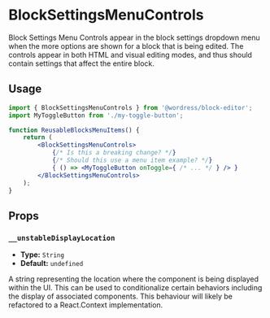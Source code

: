 # BlockSettingsMenuControls

Block Settings Menu Controls appear in the block settings dropdown menu when the more options are shown for a block that is being edited. The controls appear in both HTML and visual editing modes, and thus should contain settings that affect the entire block.

## Usage

```jsx
import { BlockSettingsMenuControls } from '@wordress/block-editor';
import MyToggleButton from './my-toggle-button';

function ReusableBlocksMenuItems() {
	return (
		<BlockSettingsMenuControls>
			{/* Is this a breaking change? */}
			{/* Should this use a menu item example? */}
			{ () => <MyToggleButton onToggle={ /* ... */ } /> }
		</BlockSettingsMenuControls>
	);
}
```

## Props

### `__unstableDisplayLocation`

-   **Type:** `String`
-   **Default:** `undefined`

A string representing the location where the component is being displayed within the UI. This can be used to conditionalize certain behaviors including the display of associated components. This behaviour will likely be refactored to a React.Context implementation.
